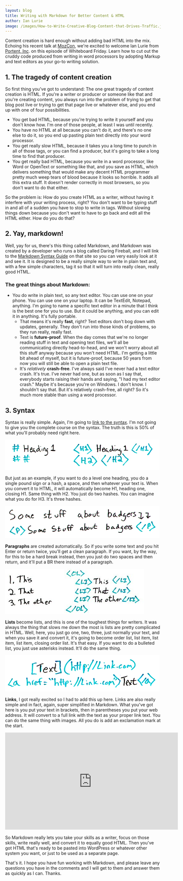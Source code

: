 ```yaml
---
layout: blog
title: Writing with Markdown for Better Content & HTML
author: Ian Lurie
image: /images/How-to-Write-Creative-Blog-Content-that-Drives-Traffic.jpg
---
```


Content creation is hard enough without adding bad HTML into the mix. Echoing his recent talk at [MozCon](https://moz.com/mozcon), we're excited to welcome Ian Lurie from [Portent, Inc](https://www.portent.com/). on this episode of Whiteboard Friday. Learn how to cut out the cruddy code produced from writing in word processors by adopting Markup and text editors as your go-to writing solution.

## 1. The tragedy of content creation

So first thing you've got to understand: The one great tragedy of content creation is HTML. If you're a writer or producer or someone like that and you're creating content, you always run into the problem of trying to get that blog post live or trying to get that page live or whatever else, and you end up with one of four possibilities.

- You get bad HTML, because you're trying to write it yourself and you don't know how. I'm one of those people, at least I was until recently.
- You have no HTML at all because you can't do it, and there's no one else to do it, so you end up pasting plain text directly into your word processor.
- You get really slow HTML, because it takes you a long time to punch in all of those tags, or you can find a producer, but it's going to take a long time to find that producer.
- You get really bad HTML, because you write in a word processor, like Word or OpenText or something like that, and you save as HTML, which delivers something that would make any decent HTML programmer pretty much weep tears of blood because it looks so horrible. It adds all this extra stuff. It doesn't render correctly in most browsers, so you don't want to do that either.

So the problem is: How do you create HTML as a writer, without having it interfere with your writing process, right? You don't want to be typing stuff in and all of a sudden you have to stop to write in tags. Without slowing things down because you don't want to have to go back and edit all the HTML either. How do you do that?

## 2. Yay, markdown!

Well, yay for us, there's this thing called Markdown, and Markdown was created by a developer who runs a blog called Daring Fireball, and I will link to the [Markdown Syntax Guide](https://daringfireball.net/projects/markdown/syntax) on that site so you can very easily look at it and see it. It is designed to be a really simple way to write in plain text and, with a few simple characters, tag it so that it will turn into really clean, really good HTML.

### The great things about Markdown:

- You do write in plain text, so any text editor. You can use one on your phone. You can use one on your laptop. It can be TextEdit, Notepad, anything. I'm going to name a specific text editor in a minute that I think is the best one for you to use. But it could be anything, and you can edit it in anything. It's fully portable.
    - That means it's really **fast**, right? Text editors don't bog down with updates, generally. They don't run into those kinds of problems, so they run really, really fast.
    - Text is **future-proof**. When the day comes that we're no longer reading stuff in text and opening text files, we'll all be communicating directly head-to-head, and we won't worry about all this stuff anyway because you won't need HTML. I'm getting a little bit ahead of myself, but it is future-proof, because 50 years from now you will still be able to open a plain text file.
    - It's *relatively* **crash-free**. I've always said I've never had a text editor crash. It's true. I've never had one, but as soon as I say that, everybody starts raising their hands and saying, "I had my text editor crash." Maybe it's because you're on Windows. I don't know. I shouldn't say that. But it's relatively crash-free, all right? So it's much more stable than using a word processor.
    
## 3. Syntax

Syntax is really simple. Again, I'm going to [link to the syntax](https://daringfireball.net/projects/markdown/syntax). I'm not going to give you the complete course on the syntax. The truth is this is 50% of what you'll probably need right here.

![example](/images/1-54675.jpg)

But just as an example, if you want to do a level one heading, you do a single pound sign or a hash, a space, and then whatever your text is. When you convert it to HTML, it will automatically become H1, heading one, closing H1. Same thing with H2. You just do two hashes. You can imagine what you do for H3. It's three hashes.

![example](/images/2-59007.jpg)

**Paragraphs** are created automatically. So if you write some text and you hit Enter or return twice, you'll get a clean paragraph. If you want, by the way, for this to be a hard break instead, then you just do two spaces and then return, and it'll put a BR there instead of a paragraph.

![example](/images/3-68439.jpg)

**Lists** become lists, and this is one of the toughest things for writers. It was always the thing that slows me down the most is lists are pretty complicated in HTML. Well, here, you just go one, two, three, just normally your text, and when you save it and convert it, it's going to become order list, list item, list item, list item, closing order list. It's that easy. If you want to do a bulleted list, you just use asterisks instead. It'll do the same thing.

![example](/images/4-68775.jpg)

**Links**, I got really excited so I had to add this up here. Links are also really simple and in fact, again, super simplified in Markdown. What you've got here is you put your text in brackets, then in parentheses you put your web address. It will convert to a full link with the text as your proper link text. You can do the same thing with images. All you do is add an exclamation mark at the start.

<iframe width="560" height="315" src="https://www.youtube.com/embed/XFj4V0Hfqx4" frameborder="0" allow="accelerometer; autoplay; encrypted-media; gyroscope; picture-in-picture" allowfullscreen></iframe>

So Markdown really lets you take your skills as a writer, focus on those skills, write really well, and convert it to equally good HTML. Then you've got HTML that's ready to be pasted into WordPress or whatever other system you want, or just to be used as a separate page.

That's it. I hope you have fun working with Markdown, and please leave any questions you have in the comments and I will get to them and answer them as quickly as I can. Thanks.
